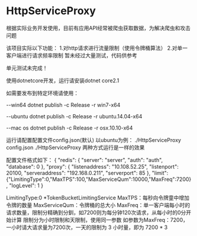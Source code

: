 # HttpServiceProxy
根据实际业务开发使用，目前有应用API经常被爬虫获取数据，为解决爬虫和攻击问题

该项目实际以下功能：
1.对http请求进行流量限制（使用令牌桶算法）
2.对单一客户端进行请求频率限制
暂未经过大量测试，代码供参考

单元测试未完成！


使用dotnetcore开发，运行请安装dotnet core2.1

如需要发布到特定环境请使用：

--win64
dotnet publish -c Release -r win7-x64

--ubuntu
dotnet publish -c Release -r ubuntu.14.04-x64

--mac os
dotnet publish -c Release -r osx.10.10-x64

运行请配置配置文件config.json(默认)
以ubuntu为例：
./HttpServiceProxy config.json
./HttpServiceProxy
两种方式运行是一样的效果


配置文件格式如下：
{
  "redis": {
    "server": "server",
    "auth": "auth",
    "database": 0
  },
  "proxy": {
    "listenaddress": "10.108.52.25",
    "listenport": 20100,
    "serveraddress": "192.168.0.211",
    "serverport": 85
  },
  "limit":{"LimitingType":0,"MaxTPS":100,"MaxServiceQum":10000,"MaxFreq":7200},
  "logLevel": 1
}

LimitingType:0 *TokenBucketLimitingService
MaxTPS：每秒向令牌童中增加令牌的数量
MaxServiceQum：令牌桶的总大小
MaxFreq：单一客户端每小时的请求数量，限制分精确到分釧，如7200则为每分钟120次请求，从每小时的0分开始计算
限制分为小时限制和天限制，使用同一参数
如参数为MaxFreq：7200，一小时请大请求量为7200次，一天的限制为 3 小时量，即为 7200 * 3


